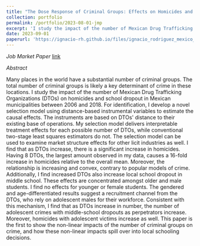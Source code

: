 ```yaml
---
title: "The Dose Response of Criminal Groups: Effects on Homicides and School Dropout"
collection: portfolio
permalink: /portfolio/2023-08-01-jmp
excerpt: 'I study the impact of the number of Mexican Drug Trafficking Organizations (DTOs) on homicides and school dropout in Mexican municipalities between 2006 and 2018. I find that as DTOs increase, there is a significant increase in homicides. Having 8 DTOs, the largest amount observed in my data, causes a 16-fold increase in homicides relative to the overall mean. Moreover, the relationship is increasing and convex, contrary to popular models of crime. Additionally, I find increased DTOs also increase local school dropout in middle school. These effects are concentrated amongst older and male students. I find no effects for younger or female students. The gendered and age-differentiated results suggest a recruitment channel from the DTOs, who rely on adolescent males for their workforce. Consistent with this mechanism, I find that as DTOs increase in number, the number of adolescent crimes with middle-school dropouts as perpetrators increase.'
date: 2023-09-01
paperurl: 'https://ignacio-rh.github.io/files/ignacio_rodriguez_mexico_crime_jmp.pdf'
---
```



_Job Market Paper_ [link](https://ignacio-rh.github.io/files/ignacio_rodriguez_mexico_crime_jmp.pdf) 

_Abstract_ 

Many places in the world have a substantial number of criminal groups. The total number of criminal groups is likely a key determinant of crime in these locations. I study the impact of the number of Mexican Drug Trafficking Organizations (DTOs) on homicides and school dropout in Mexican municipalities between 2006 and 2018. For identification, I develop a novel selection model using distance-based instrumental variables to estimate the causal effects. The instruments are based on DTOs' distance to their existing base of operations. My selection model delivers interpretable treatment effects for each possible number of DTOs, while conventional two-stage least squares estimators do not. The selection model can be used to examine market structure effects for other licit industries as well. I find that as DTOs increase, there is a significant increase in homicides. Having 8 DTOs, the largest amount observed in my data, causes a 16-fold increase in homicides relative to the overall mean. Moreover, the relationship is increasing and convex, contrary to popular models of crime. Additionally, I find increased DTOs also increase local school dropout in middle school. These effects are concentrated amongst older and male students. I find no effects for younger or female students. The gendered and age-differentiated results suggest a recruitment channel from the DTOs, who rely on adolescent males for their workforce. Consistent with this mechanism, I find that as DTOs increase in number, the number of adolescent crimes with middle-school dropouts as perpetrators increase. Moreover, homicides with adolescent victims increase as well. This paper is the first to show the non-linear impacts of the number of criminal groups on crime, and how these non-linear impacts spill over into local schooling decisions.

